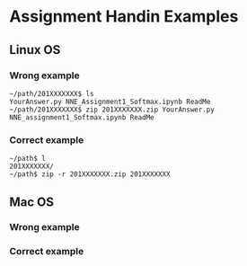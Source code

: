 # Assignment Handin Examples

## Linux OS
### Wrong example
    ~/path/201XXXXXXX$ ls
    YourAnswer.py NNE_Assignment1_Softmax.ipynb ReadMe
    ~/path/201XXXXXXX$ zip 201XXXXXXX.zip YourAnswer.py NNE_assignment1_Softmax.ipynb ReadMe
### Correct example
    ~/path$ l
    201XXXXXXX/
    ~/path$ zip -r 201XXXXXXX.zip 201XXXXXXX
    
    
## Mac OS
### Wrong example

### Correct example
